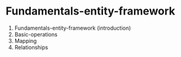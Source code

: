 # Fundamentals-entity-framework

1. Fundamentals-entity-framework (introduction)
2. Basic-operations
3. Mapping
4. Relationships
